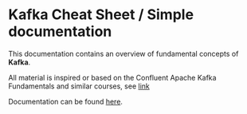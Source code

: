 # Kafka Cheat Sheet / Simple documentation

This documentation contains an overview of fundamental concepts of **Kafka**.

All material is inspired or based on the Confluent Apache Kafka Fundamentals and similar courses,
see [link](https://training.confluent.io/channeldetail/apache-kafka-fundamentals-and-accreditation)

Documentation can be found [here](https://hkjeldsberg.github.io/Kubernetes-docs/).